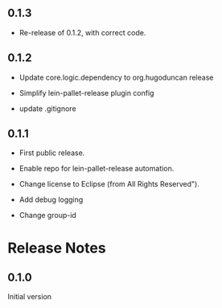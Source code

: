 ## 0.1.3

- Re-release of 0.1.2, with correct code.

## 0.1.2

- Update core.logic.dependency to org.hugoduncan release

- Simplify lein-pallet-release plugin config

- update .gitignore

## 0.1.1

- First public release.

- Enable repo for lein-pallet-release automation.

- Change license to Eclipse (from All Rights Reserved").

- Add debug logging

- Change group-id

# Release Notes

## 0.1.0

Initial version
